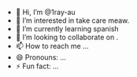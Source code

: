 - 👋 Hi, I’m @1ray-au
- 👀 I’m interested in take care meaw.
- 🌱 I’m currently learning spanish
- 💞️ I’m looking to collaborate on .
- 📫 How to reach me ...
- 😄 Pronouns: ...
- ⚡ Fun fact: ...

<!---
1ray-au/1ray-au is a ✨ special ✨ repository because its `README.md` (this file) appears on your GitHub profile.
You can click the Preview link to take a look at your changes.
--->
